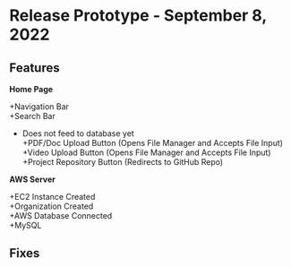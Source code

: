 # Release Prototype - September 8, 2022

## Features

**Home Page**  

+Navigation Bar  
+Search Bar  
  - Does not feed to database yet  
+PDF/Doc Upload Button (Opens File Manager and Accepts File Input)  
+Video Upload Button (Opens File Manager and Accepts File Input)  
+Project Repository Button (Redirects to GitHub Repo)  


**AWS Server**  

+EC2 Instance Created  
+Organization Created  
+AWS Database Connected  
+MySQL

## Fixes

